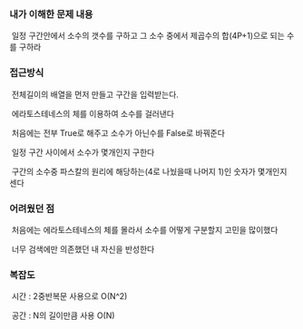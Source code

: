 ### 내가 이해한 문제 내용

​	일정 구간안에서 소수의 갯수를 구하고 그 소수 중에서 제곱수의 합(4P+1)으로 되는 수를 구하라



### 접근방식

​	전체길이의 배열을 먼저 만들고 구간을 입력받는다.

​	에라토스테네스의 체를 이용하여 소수를 걸러낸다 

​	처음에는 전부 True로 해주고 소수가 아닌수를 False로 바꿔준다

​	일정 구간 사이에서 소수가 몇개인지 구한다

​	구간의 소수중 파스칼의 원리에 해당하는(4로 나눴을때 나머지 1)인 숫자가 몇개인지 센다​	



### 어려웠던 점

​	처음에는 에라토스테네스의 체를 몰라서 소수를 어떻게 구분할지 고민을 많이했다

​	너무 검색에만 의존했던 내 자신을 반성한다



### 복잡도

​	시간 : 2중반복문 사용으로 O(N^2)

​	공간 :  N의 길이만큼 사용 O(N)